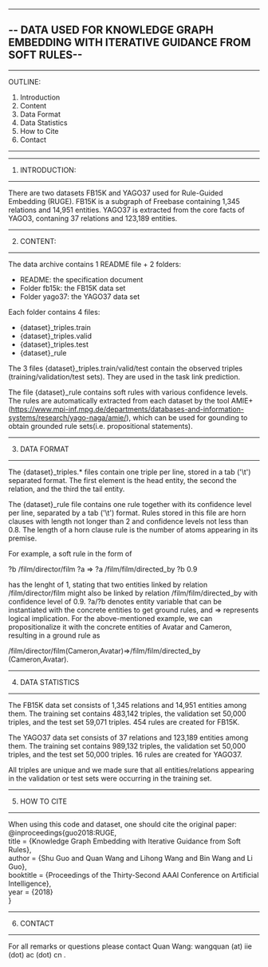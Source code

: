 -------------------------------------------------------------------------------------
-- DATA USED FOR KNOWLEDGE GRAPH EMBEDDING WITH ITERATIVE GUIDANCE FROM SOFT RULES--
-------------------------------------------------------------------------------------

------------------
OUTLINE:
1. Introduction
2. Content
3. Data Format
4. Data Statistics
5. How to Cite
6. Contact
------------------


------------------
1. INTRODUCTION:
------------------

There are two datasets FB15K and YAGO37 used for Rule-Guided Embedding (RUGE). 
FB15K is a subgraph of Freebase containing 1,345 relations and 14,951 entities. YAGO37 is extracted from the core facts of YAGO3, contaning 37 relations and 123,189 entities.


------------------
2. CONTENT:
------------------

The data archive contains 1 README file + 2 folders:
  - README: the specification document
  - Folder fb15k: the FB15K data set
  - Folder yago37: the YAGO37 data set

Each folder contains 4 files:
  - {dataset}_triples.train
  - {dataset}_triples.valid
  - {dataset}_triples.test
  - {dataset}_rule
  
The 3 files {dataset}_triples.train/valid/test contain the observed triples
(training/validation/test sets). They are used in the task link prediction.

The file {dataset}_rule contains soft rules with various confidence levels. The rules are automatically extracted from each dataset by the tool AMIE+(https://www.mpi-inf.mpg.de/departments/databases-and-information-systems/research/yago-naga/amie/), which can be used for gounding to obtain grounded rule sets(i.e. propositional statements).


------------------
3. DATA FORMAT
------------------

The {dataset}_triples.* files contain one triple per line, stored in a tab ('\t')
separated format. The first element is the head entity, the second the relation,
and the third the tail entity.

The {dataset}_rule file contains one rule together with its confidence level per line, separated by a tab ('\t') format. 
Rules stored in this file are horn clauses with length not longer than 2 and confidence levels not less than 0.8. 
The length of a horn clause rule is the number of atoms appearing in its premise. 

For example, a soft rule in the form of

?b  /film/director/film  ?a   => ?a  /film/film/directed_by  ?b	0.9

has the lenght of 1, stating that two entities linked by relation /film/director/film might also be linked by relation /film/film/directed_by with confidence level of 0.9. ?a/?b denotes entity variable that can be instantiated with the concrete entities to get ground rules, and => represents logical implication. 
For the above-mentioned example, we can propositionalize it with the
concrete entities of Avatar and Cameron, resulting in a ground rule as 

/film/director/film(Cameron,Avatar)=>/film/film/directed_by (Cameron,Avatar).


------------------
4. DATA STATISTICS
------------------

The FB15K data set consists of 1,345 relations and 14,951 entities among them.
The training set contains 483,142 triples, the validation set 50,000 triples,
and the test set 59,071 triples. 454 rules are created for FB15K.

The YAGO37 data set consists of 37 relations and 123,189 entities among them.
The training set contains 989,132 triples, the validation set 50,000 triples,
and the test set 50,000 triples. 16 rules are created for YAGO37.

All triples are unique and we made sure that all entities/relations appearing in
the validation or test sets were occurring in the training set.


------------------
5. HOW TO CITE
------------------

When using this code and dataset, one should cite the original paper:  
@inproceedings{guo2018:RUGE,  
 title     = {Knowledge Graph Embedding with Iterative Guidance from Soft Rules},  
 author    = {Shu Guo and Quan Wang and Lihong Wang and Bin Wang and Li Guo},  
 booktitle = {Proceedings of the Thirty-Second AAAI Conference on Artificial Intelligence},  
 year      = {2018}<br> 
}


------------------  
6. CONTACT
------------------

For all remarks or questions please contact Quan Wang:
wangquan (at) iie (dot) ac (dot) cn .


